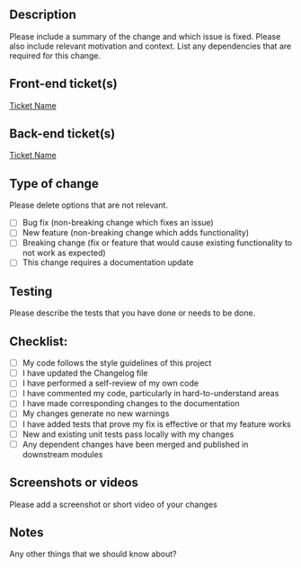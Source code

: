 ## Description

Please include a summary of the change and which issue is fixed. Please also include relevant motivation and context. List any dependencies that are required for this change.

## Front-end ticket(s)
[Ticket Name](URL)

## Back-end ticket(s)
[Ticket Name](URL)

## Type of change

Please delete options that are not relevant.

- [ ] Bug fix (non-breaking change which fixes an issue)
- [ ] New feature (non-breaking change which adds functionality)
- [ ] Breaking change (fix or feature that would cause existing functionality to not work as expected)
- [ ] This change requires a documentation update

## Testing

Please describe the tests that you have done or needs to be done.

## Checklist:

- [ ] My code follows the style guidelines of this project
- [ ] I have updated the Changelog file
- [ ] I have performed a self-review of my own code
- [ ] I have commented my code, particularly in hard-to-understand areas
- [ ] I have made corresponding changes to the documentation
- [ ] My changes generate no new warnings
- [ ] I have added tests that prove my fix is effective or that my feature works
- [ ] New and existing unit tests pass locally with my changes
- [ ] Any dependent changes have been merged and published in downstream modules

## Screenshots or videos

Please add a screenshot or short video of your changes

## Notes

Any other things that we should know about?